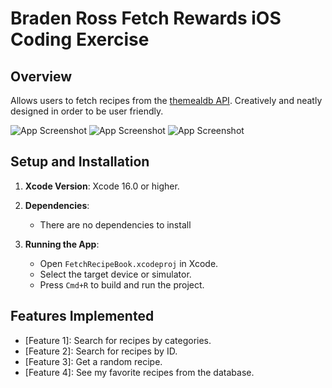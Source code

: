 # Braden Ross Fetch Rewards iOS Coding Exercise

## Overview
Allows users to fetch recipes from the [themealdb API](https://themealdb.com/api.php). Creatively and neatly designed in order to be user friendly.

![App Screenshot](https://github.com/user-attachments/assets/0add1bd8-d58f-43c2-a468-24e0df846929)
![App Screenshot](https://github.com/user-attachments/assets/795cbce8-720d-4766-9f5b-9c9e99a4a2cf)
![App Screenshot](https://github.com/user-attachments/assets/fbb852b3-5164-4bf0-b633-69cf04288b0d)

## Setup and Installation
1. **Xcode Version**: Xcode 16.0 or higher.
2. **Dependencies**:
   - There are no dependencies to install

3. **Running the App**:
   - Open `FetchRecipeBook.xcodeproj` in Xcode.
   - Select the target device or simulator.
   - Press `Cmd+R` to build and run the project.

## Features Implemented
- [Feature 1]: Search for recipes by categories.
- [Feature 2]: Search for recipes by ID.
- [Feature 3]: Get a random recipe.
- [Feature 4]: See my favorite recipes from the database.
